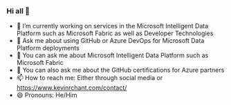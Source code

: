 ### Hi all 👋

- 🔭 I’m currently working on services in the Microsoft Intelligent Data Platform such as Microsoft Fabric as well as Developer Technologies
- 💬 Ask me about using GitHub or Azure DevOps for Microsoft Data Platform deployments
- 💬 You can ask me about Microsoft Intelligent Data Platform such as Microsoft Fabric
- 💬 You can also ask me about the GitHub certifications for Azure partners
- 📫 How to reach me: Either through social media or https://www.kevinrchant.com/contact/
- 😄 Pronouns: He/Him

<!--
**kevchant/kevchant** is a ✨ _special_ ✨ repository because its `README.md` (this file) appears on your GitHub profile.

Here are some ideas to get you started:

- 🔭 I’m currently working on ...
- 🌱 I’m currently learning ...
- 👯 I’m looking to collaborate on ...
- 🤔 I’m looking for help with ...
- 💬 Ask me about ...
- 📫 How to reach me: ...
- 😄 Pronouns: ...
- ⚡ Fun fact: ...
-->
